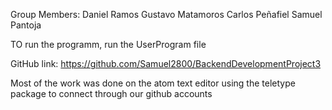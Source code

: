 Group Members:
    Daniel Ramos
    Gustavo Matamoros
    Carlos Peñafiel
    Samuel Pantoja

TO run the programm, run the UserProgram file

GitHub link:
    https://github.com/Samuel2800/BackendDevelopmentProject3

Most of the work was done on the atom text editor using the teletype package to connect through our github accounts
